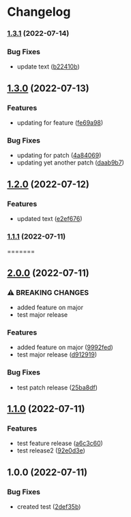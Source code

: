 # Changelog


### [1.3.1](https://www.github.com/VirendraRaval/pipeline/compare/v1.3.0...v1.3.1) (2022-07-14)


### Bug Fixes

* update text ([b22410b](https://www.github.com/VirendraRaval/pipeline/commit/b22410ba7cbc22f8802e58c322050f7537ea2f49))

## [1.3.0](https://www.github.com/VirendraRaval/pipeline/compare/v1.2.0...v1.3.0) (2022-07-13)


### Features

* updating for feature ([fe69a98](https://www.github.com/VirendraRaval/pipeline/commit/fe69a9874705f9cd01ebbb966accbd37d2f4d654))


### Bug Fixes

* updating for patch ([4a84069](https://www.github.com/VirendraRaval/pipeline/commit/4a840699cdbdbbbdf27eb6c7f46bfaec20fe2a46))
* updating yet another patch ([daab9b7](https://www.github.com/VirendraRaval/pipeline/commit/daab9b73fb91a6731da2a1792a141757669fe073))

## [1.2.0](https://www.github.com/VirendraRaval/pipeline/compare/v1.1.1...v1.2.0) (2022-07-12)


### Features

* updated text ([e2ef676](https://www.github.com/VirendraRaval/pipeline/commit/e2ef676d7a399e4862cf0bca4b4f454476d59a81))

### [1.1.1](https://www.github.com/VirendraRaval/pipeline/compare/v1.1.0...v1.1.1) (2022-07-11)
=======
## [2.0.0](https://www.github.com/VirendraRaval/pipeline/compare/v1.1.0...v2.0.0) (2022-07-11)


### ⚠ BREAKING CHANGES

* added feature on major
* test major release

### Features

* added feature on major ([9992fed](https://www.github.com/VirendraRaval/pipeline/commit/9992fed5a2694fb3fede57e9c29ba362d0ad0f8e))
* test major release ([d912919](https://www.github.com/VirendraRaval/pipeline/commit/d912919456f3a157ffc204293154cd666c924c42))



### Bug Fixes

* test patch release ([25ba8df](https://www.github.com/VirendraRaval/pipeline/commit/25ba8dfc0ac03e801bd9da435e440b770ad7be6b))

## [1.1.0](https://www.github.com/VirendraRaval/pipeline/compare/v1.0.0...v1.1.0) (2022-07-11)


### Features

* test feature release ([a6c3c60](https://www.github.com/VirendraRaval/pipeline/commit/a6c3c607820098982cb4cdf43621de4a3f8be2da))
* test release2 ([92e0d3e](https://www.github.com/VirendraRaval/pipeline/commit/92e0d3ec32cd502885dbd8d232b9d2dec0a88cb3))

## 1.0.0 (2022-07-11)


### Bug Fixes

* created test ([2def35b](https://www.github.com/VirendraRaval/pipeline/commit/2def35bf1cc9404473dfd23c2b9e0faad3d06d2a))
